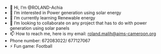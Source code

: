 - 👋 Hi, I’m @ROLAND-Achia
- 👀 I’m interested in Power generation using solar energy
- 🌱 I’m currently learning Renewable energy 
- 💞️ I’m looking to collaborate on any project that has to do with power generation using solar panels
- 📫 How to reach me, here is my email: roland.malih@aims-cameroon.org
- Phone number: 672083022/ 677127067
- ⚡ Fun game: Football

<!---
ROLAND-coop/ROLAND-coop is a ✨ special ✨ repository because its `README.md` (this file) appears on your GitHub profile.
You can click the Preview link to take a look at your changes.
--->

